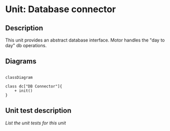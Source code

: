 
# Unit: Database connector

## Description

This unit provides an abstract database interface. Motor handles the "day to day" db operations.

## Diagrams


```mermaid

classDiagram

class dc["DB Connector"]{
    + init()
}

```

## Unit test description

_List the unit tests for this unit_
